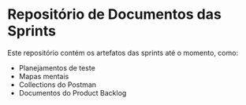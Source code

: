 # Repositório de Documentos das Sprints

Este repositório contém os artefatos das sprints até o momento, como:
- Planejamentos de teste
- Mapas mentais
- Collections do Postman
- Documentos do Product Backlog

